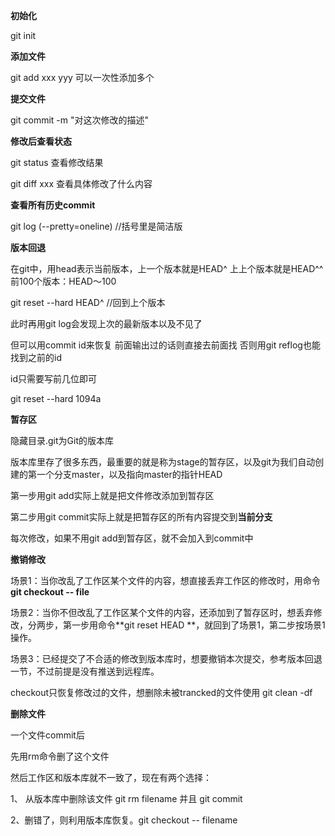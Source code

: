 **初始化**

git init

**添加文件**

git add xxx yyy 可以一次性添加多个

**提交文件**

git commit -m "对这次修改的描述"

**修改后查看状态**

git status 查看修改结果

git diff xxx 查看具体修改了什么内容

**查看所有历史commit**

git log (--pretty=oneline) //括号里是简洁版

**版本回退**

在git中，用head表示当前版本，上一个版本就是HEAD^ 上上个版本就是HEAD^^  前100个版本：HEAD～100

git reset --hard HEAD^ //回到上个版本

此时再用git log会发现上次的最新版本以及不见了

但可以用commit id来恢复 前面输出过的话则直接去前面找 否则用git reflog也能找到之前的id

id只需要写前几位即可

git reset --hard 1094a



**暂存区**

隐藏目录.git为Git的版本库

版本库里存了很多东西，最重要的就是称为stage的暂存区，以及git为我们自动创建的第一个分支master，以及指向master的指针HEAD

第一步用git add实际上就是把文件修改添加到暂存区

第二步用git commit实际上就是把暂存区的所有内容提交到**当前分支**

每次修改，如果不用git add到暂存区，就不会加入到commit中



**撤销修改**

场景1：当你改乱了工作区某个文件的内容，想直接丢弃工作区的修改时，用命令 **git checkout -- file**

场景2：当你不但改乱了工作区某个文件的内容，还添加到了暂存区时，想丢弃修改，分两步，第一步用命令**git reset HEAD **，就回到了场景1，第二步按场景1操作。

场景3：已经提交了不合适的修改到版本库时，想要撤销本次提交，参考版本回退一节，不过前提是没有推送到远程库。

checkout只恢复修改过的文件，想删除未被trancked的文件使用 git clean -df



**删除文件**

一个文件commit后

先用rm命令删了这个文件

然后工作区和版本库就不一致了，现在有两个选择：

1、 从版本库中删除该文件 git rm filename 并且 git commit

2、删错了，则利用版本库恢复。git checkout -- filename




